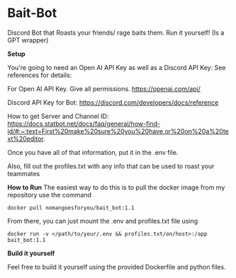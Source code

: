 # Bait-Bot
Discord Bot that Roasts your friends/ rage baits them. Run it yourself! (Is a GPT wrapper)


**Setup**

You're going to need an Open AI API Key as well as a Discord API Key: See references for details:

For Open AI API Key. Give all permissions.
https://openai.com/api/ 

Discord API Key for Bot:
https://discord.com/developers/docs/reference

How to get Server and Channel ID:
https://docs.statbot.net/docs/faq/general/how-find-id/#:~:text=First%20make%20sure%20you%20have,or%20on%20a%20text%20editor.

Once you have all of that information, put it in the .env file.

Also, fill out the profiles.txt with any info that can be used to roast your teammates

**How to Run**
The easiest way to do this is to pull the docker image from my repository use the command 


```
docker pull nomangoesforyou/bait_bot:1.1
````



From there, you can just mount the .env and profiles.txt file using



```
docker run -v </path/to/your/.env && profiles.txt/on/host>:/app bait_bot:1.1
```

**Build it yourself**

Feel free to build it yourself using the provided Dockerfile and python files. 


